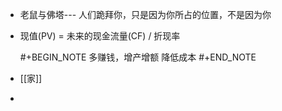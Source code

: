 - 老鼠与佛塔--- 人们跪拜你，只是因为你所占的位置，不是因为你
- 现值(PV) = 未来的现金流量(CF) / 折现率
  
  #+BEGIN_NOTE
  多赚钱，增产增额  降低成本
  #+END_NOTE
- [[家]]
-